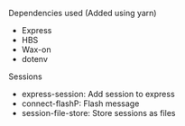 Dependencies used (Added using yarn)
* Express
* HBS
* Wax-on
* dotenv

Sessions
* express-session: Add session to express
* connect-flashP: Flash message
* session-file-store: Store sessions as files